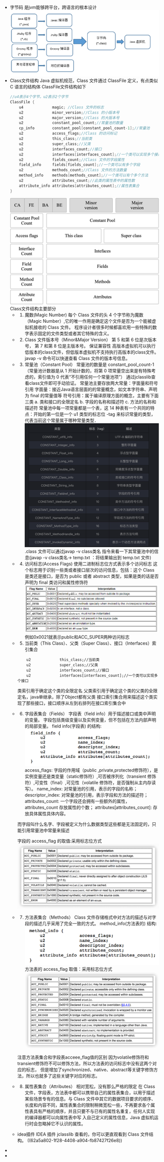 - 字节码
  是jvm能够跨平台，跨语言的根本设计
  ![image.png](../assets/image_1655023058917_0.png)
- Class文件结构
  Java 虚拟机规范，Class 文件通过 ClassFile 定义，有点类似 C 语言的结构体
  ClassFile文件结构如下
  ```cpp
  //u4表示4个字节，u2表示2个字节
  ClassFile {
      u4             magic; //Class 文件的标志
      u2             minor_version;//Class 的小版本号
      u2             major_version;//Class 的大版本号
      u2             constant_pool_count;//常量池的数量
      cp_info        constant_pool[constant_pool_count-1];//常量池
      u2             access_flags;//Class 的访问标记
      u2             this_class;//当前类
      u2             super_class;//父类
      u2             interfaces_count;//接口
      u2             interfaces[interfaces_count];//一个类可以实现多个接口
      u2             fields_count;//Class 文件的字段属性
      field_info     fields[fields_count];//一个类可以有多个字段
      u2             methods_count;//Class 文件的方法数量
      method_info    methods[methods_count];//一个类可以有个多个方法
      u2             attributes_count;//此类的属性表中的属性数
      attribute_info attributes[attributes_count];//属性表集合
  }
  ```
  ![image.png](../assets/image_1655024217991_0.png) 
  Class文件结构主要部分
	- 1. 魔数(Magic Number)
	  每个 Class 文件的头 4 个字节称为魔数（Magic Number）,它的唯一作用是确定这个文件是否为一个能被虚拟机接收的 Class 文件。
	  程序设计者很多时候都喜欢用一些特殊的数字表示固定的文件类型或者其它特殊的含义。
	- 2. Class 文件版本号（Minor&Major Version）
	  第 5 和第 6 位是次版本号，
	  第 7 和第 8 位是主版本号。
	  保证兼容性
	  高版本虚拟机可以执行低版本的class文件，但低版本虚拟机不支持执行高版本的class文件。
	  javap -v 命令可以快速查看 Class 文件的版本号信息。
	- 3. 常量池（Constant Pool）
	  常量池的数量是 constant_pool_count-1
	  （常量池计数器是从 1 开始计数的，将第 0 项常量空出来是有特殊考虑的，索引值为 0 代表“不引用任何一个常量池项”）
	  通过jclasslib查看class文件即可手动验证。
	  常量池主要存放两大常量：字面量和符号引用
	  字面量：接近Java语言层面的的常量概念，如文本字符串、声明为 final 的常量值等
	  符号引用：属于编译原理方面的概念，主要有下面三类
	  a. 类和接口的全限定名
	  b. 字段的名称和描述符
	  c. 方法的名称和描述符
	  常量池中每一项常量都是一个表，这 14 种表有一个共同的特点：开始的第一位是一个 u1 类型的标志位 -tag 来标识常量的类型，代表当前这个常量属于哪种常量类型．
	  ![Class文件常量池14种常量类型.png](../assets/Class文件常量池14种常量类型_1655026187939_0.png) 
	  .class 文件可以通过javap -v class类名 指令来看一下其常量池中的信息(javap -v class类名-> temp.txt ：将结果输出到 temp.txt 文件)
	- 4. 访问标志(Access Flags)
	  使用二进制标志位方式表示多个访问标志
	  这个标志用于识别一些类或者接口层次的访问信息，包括：这个 Class 是类还是接口，是否为 public 或者 abstract 类型，如果是类的话是否声明为 final
	  类访问和属性修饰符
	  ![image.png](../assets/image_1655026312141_0.png)
	  例如0x0021就表示public和ACC_SUPER两种访问标志
	- 5. 当前类（This Class）、父类（Super Class）、接口（Interfaces）索引集合
	  ```
	      u2             this_class;//当前类
	      u2             super_class;//父类
	      u2             interfaces_count;//接口
	      u2             interfaces[interfaces_count];//一个类可以实现多个接口
	  ```
	  类索引用于确定这个类的全限定名
	  父类索引用于确定这个类的父类的全限定名，java单继承，除了Object都有父类
	  接口索引集合用来描述这个类实现了那些接口，接口顺序从左到右排列在接口索引集合中
	- 6. 字段表集合（Fields）
	  字段表（field info）用于描述接口或类中声明的变量。
	  字段包括类级变量以及实例变量，但不包括在方法内部声明的局部变量。
	  field info(字段表) 的结构:
	  ![字段表结构.png](../assets/image_1655026740157_0.png)
	  access_flags: 字段的作用域（public ,private,protected修饰符），是实例变量还是类变量（static修饰符）,可否被序列化（transient 修饰符）,可变性（final）,可见性（volatile 修饰符，是否强制从主内存读写）。
	  name_index: 对常量池的引用，表示的字段的名称；
	  descriptor_index: 对常量池的引用，表示字段和方法的描述符；
	  attributes_count: 一个字段还会拥有一些额外的属性，attributes_count 存放属性的个数；
	  attributes[attributes_count]: 存放具体属性具体内容。
	  
	  而字段叫什么名字、字段被定义为什么数据类型这些都是无法固定的，只能引用常量池中常量来描述
	  
	  字段的 access_flag 的取值:采用标志位方式
	  ![image.png](../assets/image_1655026841955_0.png)
	- 7. 方法表集合（Methods）
	  Class 文件存储格式中对方法的描述与对字段的描述几乎采用了完全一致的方式。
	  method_info(方法表的) 结构:
	  ![image.png](../assets/image_1655026979708_0.png)
	  方法表的 access_flag 取值：采用标志位方式
	  ![image.png](../assets/image_1655026997571_0.png)
	  
	  注意方法表集合和字段表acceee_flag值的区别
	  因为volatile修饰符和transient修饰符不可以修饰方法，所以方法表的访问标志中没有这两个对应的标志，
	  但是增加了synchronized、native、abstract等关键字修饰方法，所以也就多了这些关键字对应的标志。
	- 8. 属性表集合（Attributes）
	  相对宽松，没有那么严格的限定
	  在 Class 文件，字段表，方法表中都可以携带自己的属性表集合，以用于描述某些场景专有的信息。与 Class 文件中其它的数据项目要求的顺序、长度和内容不同，属性表集合的限制稍微宽松一些，不再要求各个属性表具有严格的顺序，并且只要不与已有的属性名重复，任何人实现的编译器都可以向属性表中写 入自己定义的属性信息，Java 虚拟机运行时会忽略掉它不认识的属性。
	- idea插件
	  IDEA 插件 jclasslib 查看的，你可以更直观看到 Class 文件结构。
	  ((62a5a802-1f28-4408-a904-fb87427f26e8))
-
-